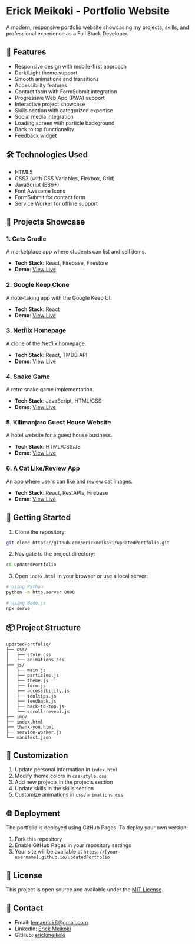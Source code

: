 # Erick Meikoki - Portfolio Website

A modern, responsive portfolio website showcasing my projects, skills, and professional experience as a Full Stack Developer.

## 🌟 Features

- Responsive design with mobile-first approach
- Dark/Light theme support
- Smooth animations and transitions
- Accessibility features
- Contact form with FormSubmit integration
- Progressive Web App (PWA) support
- Interactive project showcase
- Skills section with categorized expertise
- Social media integration
- Loading screen with particle background
- Back to top functionality
- Feedback widget

## 🛠️ Technologies Used

- HTML5
- CSS3 (with CSS Variables, Flexbox, Grid)
- JavaScript (ES6+)
- Font Awesome Icons
- FormSubmit for contact form
- Service Worker for offline support

## 📱 Projects Showcase

### 1. Cats Cradle

A marketplace app where students can list and sell items.

- **Tech Stack**: React, Firebase, Firestore
- **Demo**: [View Live](https://catscradle-firebasetry5.web.app/)

### 2. Google Keep Clone

A note-taking app with the Google Keep UI.

- **Tech Stack**: React
- **Demo**: [View Live](https://csb-quduk-rnxwifswa.vercel.app/)

### 3. Netflix Homepage

A clone of the Netflix homepage.

- **Tech Stack**: React, TMDB API
- **Demo**: [View Live](https://netflix-clone-5b7d6.web.app/)

### 4. Snake Game

A retro snake game implementation.

- **Tech Stack**: JavaScript, HTML/CSS
- **Demo**: [View Live](https://erickmeikoki.github.io/snek/)

### 5. Kilimanjaro Guest House Website

A hotel website for a guest house business.

- **Tech Stack**: HTML/CSS/JS
- **Demo**: [View Live](https://kilimanjaroresort.com/)

### 6. A Cat Like/Review App

An app where users can like and review cat images.

- **Tech Stack**: React, RestAPIs, Firebase
- **Demo**: [View Live](https://cats-app-e0ef1.web.app/)

## 🚀 Getting Started

1. Clone the repository:

```bash
git clone https://github.com/erickmeikoki/updatedPortfolio.git
```

2. Navigate to the project directory:

```bash
cd updatedPortfolio
```

3. Open `index.html` in your browser or use a local server:

```bash
# Using Python
python -m http.server 8000

# Using Node.js
npx serve
```

## 📦 Project Structure

```
updatedPortfolio/
├── css/
│   ├── style.css
│   └── animations.css
├── js/
│   ├── main.js
│   ├── particles.js
│   ├── theme.js
│   ├── form.js
│   ├── accessibility.js
│   ├── tooltips.js
│   ├── feedback.js
│   ├── back-to-top.js
│   └── scroll-reveal.js
├── img/
├── index.html
├── thank-you.html
├── service-worker.js
└── manifest.json
```

## 🔧 Customization

1. Update personal information in `index.html`
2. Modify theme colors in `css/style.css`
3. Add new projects in the projects section
4. Update skills in the skills section
5. Customize animations in `css/animations.css`

## 🌐 Deployment

The portfolio is deployed using GitHub Pages. To deploy your own version:

1. Fork this repository
2. Enable GitHub Pages in your repository settings
3. Your site will be available at `https://[your-username].github.io/updatedPortfolio`

## 📝 License

This project is open source and available under the [MIT License](LICENSE).

## 🤝 Contact

- Email: lemaerick6@gmail.com
- LinkedIn: [Erick Meikoki](https://www.linkedin.com/in/erick-meikoki-ba4426158/)
- GitHub: [erickmeikoki](https://github.com/erickmeikoki)
